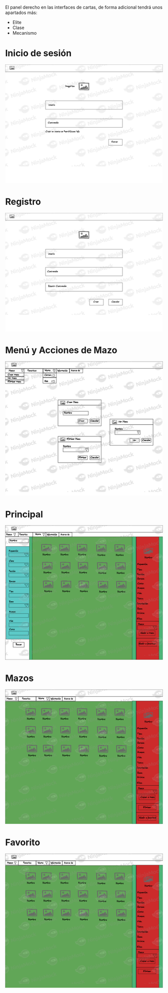 El panel derecho en las interfaces de cartas, de forma adicional tendrá unos apartados más:
- Elite
- Clase
- Mecanismo

# Inicio de sesión

![Inicio de Sesión](https://github.com/Cristoto/hearthStoneInfo/blob/master/doc/Mockup/InicioSesion.png)

# Registro

![Registro](https://github.com/Cristoto/hearthStoneInfo/blob/master/doc/Mockup/Registro.png)

# Menú y Acciones de Mazo

![Menú y acciones de mazo](https://github.com/Cristoto/hearthStoneInfo/blob/master/doc/Mockup/MenuYMazos.png)

# Principal

![Principal](https://github.com/Cristoto/hearthStoneInfo/blob/master/doc/Mockup/Principal.png)

# Mazos

![Mazo](https://github.com/Cristoto/hearthStoneInfo/blob/master/doc/Mockup/Mazos.png)

# Favorito

![Favorito](https://github.com/Cristoto/hearthStoneInfo/blob/master/doc/Mockup/Favorito.png)
